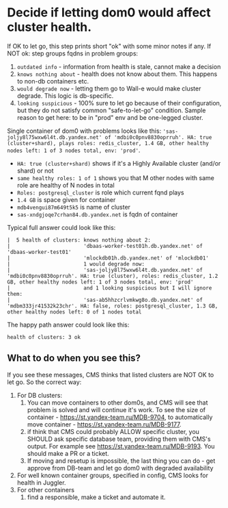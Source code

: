 # Decide if letting dom0 would affect cluster health.
If OK to let go, this step prints short "ok" with some minor notes if any.
If NOT ok: step groups fqdns in problem groups:

1. `outdated info` - information from health is stale, cannot make a decision
1. `knows nothing about` - health does not know about them.
    This happens to non-db containers etc.
1. `would degrade now` - letting them go to Wall-e would make cluster degrade.
    This logic is db-specific.
1. `looking suspicious` - 100% sure to let go because of their configuration, but they do not satisfy common "safe-to-let-go" condition.
    Sample reason to get here: to be in "prod" env and be one-legged cluster.

Single container of dom0 with problems looks like this: `'sas-joljy8l75wxw6l4t.db.yandex.net' of 'mdbi0c0pnv8830oprruh'. HA: true (сluster+shard), plays roles: redis_cluster, 1.4 GB, other healthy nodes left: 1 of 3 nodes total, env: 'prod'`.

* `HA: true (сluster+shard)` shows if it's a Highly Available cluster (and/or shard) or not
* `same healthy roles: 1 of 1` shows you that M other nodes with same role are healthy of N nodes in total
* `Roles: postgresql_cluster` is role which current fqnd plays
* `1.4 GB` is space given for container
* `mdb4vengui87m649t5k5` is name of cluster
* `sas-xndgjoqe7crhan84.db.yandex.net` is fqdn of container

Typical full answer could look like this:

    |  5 health of clusters: knows nothing about 2:
    |                        'dbaas-worker-test01h.db.yandex.net' of 'dbaas-worker-test01'
    |                        'mlockdb01h.db.yandex.net' of 'mlockdb01'
    |                        1 would degrade now:
    |                        'sas-joljy8l75wxw6l4t.db.yandex.net' of 'mdbi0c0pnv8830oprruh'. HA: true (сluster), roles: redis_cluster, 1.2 GB, other healthy nodes left: 1 of 3 nodes total, env: 'prod'
    |                        and 1 looking suspicious but I will ignore them:
    |                        'sas-ab5hhzcrlvmkwg8o.db.yandex.net' of 'mdbm333jr41532k23chr'. HA: false, roles: postgresql_cluster, 1.3 GB, other healthy nodes left: 0 of 1 nodes total

The happy path answer could look like this:

    health of clusters: 3 ok

## What to do when you see this?
If you see these messages, CMS thinks that listed clusters are NOT OK to let go. So the correct way:

1. For DB clusters:
    1. You can move containers to other dom0s, and CMS will see that problem is solved and will continue it's work. To see the size of container - https://st.yandex-team.ru/MDB-9704, to automatically move container - https://st.yandex-team.ru/MDB-9177.
    1. if think that CMS could probably ALLOW specific cluster, you SHOULD ask specific database team, providing them with CMS's output. For example see https://st.yandex-team.ru/MDB-9193. You should make a PR or a ticket.
    1. If moving and resetup is impossible, the last thing you can do - get approve from DB-team and let go dom0 with degraded availability
1. For well known container groups, specified in config, CMS looks for health in Juggler.
1. For other containers
    1. find a responsible, make a ticket and automate it.
